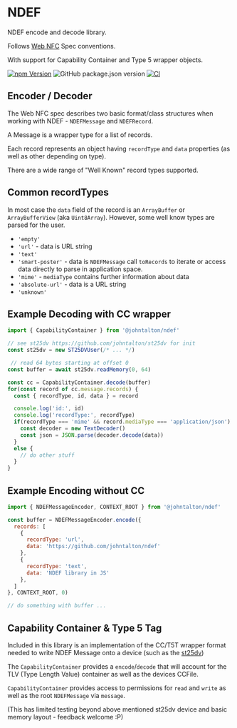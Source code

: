 # NDEF

NDEF encode and decode library.

Follows [Web NFC](https://w3c.github.io/web-nfc) Spec conventions.

With support for Capability Container and Type 5 wrapper objects.

[![npm Version](http://img.shields.io/npm/v/@johntalton/ndef.svg)](https://www.npmjs.com/package/@johntalton/ndef)
![GitHub package.json version](https://img.shields.io/github/package-json/v/johntalton/ndef)
[![CI](https://github.com/johntalton/ndef/actions/workflows/CI.yml/badge.svg)](https://github.com/johntalton/ndef/actions/workflows/CI.yml)

## Encoder / Decoder

The Web NFC spec describes two basic format/class structures when working with NDEF - `NDEFMessage` and `NDEFRecord`.

A Message is a wrapper type for a list of records.

Each record represents an object having `recordType` and `data` properties (as well as other depending on type).

There are a wide range of "Well Known" record types supported.

## Common recordTypes

In most case the `data` field of the record is an `ArrayBuffer` or `ArrayBufferView` (aka `Uint8Array`). However, some well know types are parsed for the user.

- `'empty'`
- `'url'` - data is URL string
- `'text'`
- `'smart-poster'` - data is `NDEFMessage` call `toRecords` to iterate or access data directly to parse in application space.
- `'mime'` - `mediaType` contains further information about data
- `'absolute-url'` - data is a URL string
- `'unknown'`


## Example Decoding with CC wrapper

```javascript
import { CapabilityContainer } from '@johntalton/ndef'

// see st25dv https://github.com/johntalton/st25dv for init
const st25dv = new ST25DVUser(/* ... */)

 // read 64 bytes starting at offset 0
const buffer = await st25dv.readMemory(0, 64)

const cc = CapabilityContainer.decode(buffer)
for(const record of cc.message.records) {
  const { recordType, id, data } = record

  console.log('id:', id)
  console.log('recordType:', recordType)
  if(recordType === 'mime' && record.mediaType === 'application/json') {
    const decoder = new TextDecoder()
    const json = JSON.parse(decoder.decode(data))
  }
  else {
    // do other stuff
  }
}

```

## Example Encoding without CC

```javascript
import { NDEFMessageEncoder, CONTEXT_ROOT } from '@johntalton/ndef'

const buffer = NDEFMessageEncoder.encode({
  records: [
    {
      recordType: 'url',
      data: 'https://github.com/johntalton/ndef'
    },
    {
      recordType: 'text',
      data: 'NDEF library in JS'
    },
  ]
}, CONTEXT_ROOT, 0)

// do something with buffer ...

```

## Capability Container & Type 5 Tag

Included in this library is an implementation of the CC/T5T wrapper format needed to write NDEF Message onto a device (such as the [st25dv](https://github.com/johntalton/st25dv))

The `CapabilityContainer` provides a `encode`/`decode` that will account for the TLV (Type Length Value) container as well as the devices CCFile.

`CapabilityContainer` provides access to permissions for `read` and `write` as well as the root `NDEFMessage` via `message`.

(This has limited testing beyond above mentioned st25dv device and basic memory layout - feedback welcome :P)